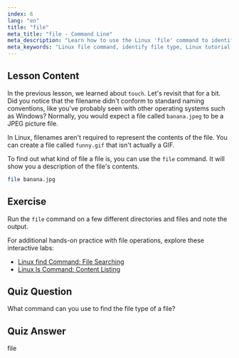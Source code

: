 ```yaml
---
index: 6
lang: "en"
title: "file"
meta_title: "file - Command Line"
meta_description: "Learn how to use the Linux 'file' command to identify file types and contents. Understand Linux file naming conventions with this beginner-friendly guide."
meta_keywords: "Linux file command, identify file type, Linux tutorial, file naming, beginner Linux, Linux guide"
---
```


## Lesson Content

In the previous lesson, we learned about `touch`. Let's revisit that for a bit. Did you notice that the filename didn't conform to standard naming conventions, like you've probably seen with other operating systems such as Windows? Normally, you would expect a file called `banana.jpeg` to be a JPEG picture file.

In Linux, filenames aren't required to represent the contents of the file. You can create a file called `funny.gif` that isn't actually a GIF.

To find out what kind of file a file is, you can use the `file` command. It will show you a description of the file's contents.

```bash
file banana.jpg
```

## Exercise

Run the `file` command on a few different directories and files and note the output.

For additional hands-on practice with file operations, explore these interactive labs:

- [Linux find Command: File Searching](https://labex.io/labs/linux-linux-find-command-file-searching-219191)
- [Linux ls Command: Content Listing](https://labex.io/labs/linux-linux-ls-command-content-listing-219205)

## Quiz Question

What command can you use to find the file type of a file?

## Quiz Answer

file
